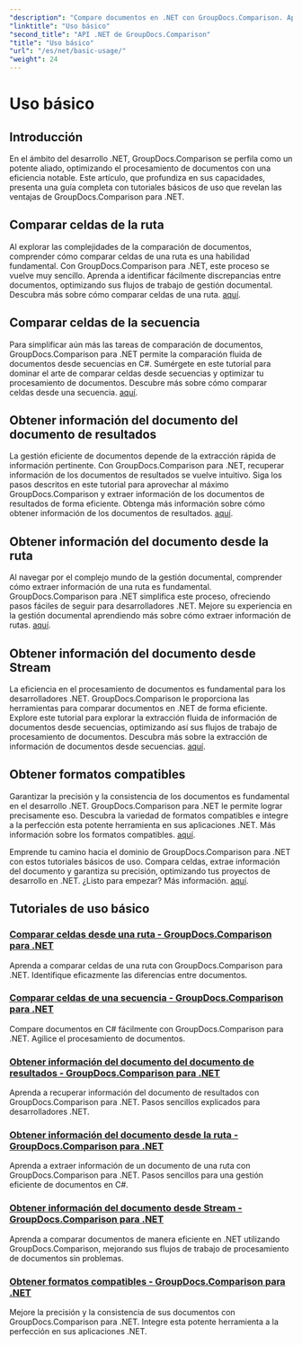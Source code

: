 ```yaml
---
"description": "Compare documentos en .NET con GroupDocs.Comparison. Aprenda tutoriales básicos sobre comparación de celdas, extracción de información de documentos y formatos compatibles."
"linktitle": "Uso básico"
"second_title": "API .NET de GroupDocs.Comparison"
"title": "Uso básico"
"url": "/es/net/basic-usage/"
"weight": 24
---
```


# Uso básico

## Introducción

En el ámbito del desarrollo .NET, GroupDocs.Comparison se perfila como un potente aliado, optimizando el procesamiento de documentos con una eficiencia notable. Este artículo, que profundiza en sus capacidades, presenta una guía completa con tutoriales básicos de uso que revelan las ventajas de GroupDocs.Comparison para .NET.

## Comparar celdas de la ruta
Al explorar las complejidades de la comparación de documentos, comprender cómo comparar celdas de una ruta es una habilidad fundamental. Con GroupDocs.Comparison para .NET, este proceso se vuelve muy sencillo. Aprenda a identificar fácilmente discrepancias entre documentos, optimizando sus flujos de trabajo de gestión documental. Descubra más sobre cómo comparar celdas de una ruta. [aquí](./compare-cells-from-path/).

## Comparar celdas de la secuencia
Para simplificar aún más las tareas de comparación de documentos, GroupDocs.Comparison para .NET permite la comparación fluida de documentos desde secuencias en C#. Sumérgete en este tutorial para dominar el arte de comparar celdas desde secuencias y optimizar tu procesamiento de documentos. Descubre más sobre cómo comparar celdas desde una secuencia. [aquí](./compare-cells-from-stream/).

## Obtener información del documento del documento de resultados
La gestión eficiente de documentos depende de la extracción rápida de información pertinente. Con GroupDocs.Comparison para .NET, recuperar información de los documentos de resultados se vuelve intuitivo. Siga los pasos descritos en este tutorial para aprovechar al máximo GroupDocs.Comparison y extraer información de los documentos de resultados de forma eficiente. Obtenga más información sobre cómo obtener información de los documentos de resultados. [aquí](./get-document-info-from-result-document/).

## Obtener información del documento desde la ruta
Al navegar por el complejo mundo de la gestión documental, comprender cómo extraer información de una ruta es fundamental. GroupDocs.Comparison para .NET simplifica este proceso, ofreciendo pasos fáciles de seguir para desarrolladores .NET. Mejore su experiencia en la gestión documental aprendiendo más sobre cómo extraer información de rutas. [aquí](./get-document-info-from-path/).

## Obtener información del documento desde Stream
La eficiencia en el procesamiento de documentos es fundamental para los desarrolladores .NET. GroupDocs.Comparison le proporciona las herramientas para comparar documentos en .NET de forma eficiente. Explore este tutorial para explorar la extracción fluida de información de documentos desde secuencias, optimizando así sus flujos de trabajo de procesamiento de documentos. Descubra más sobre la extracción de información de documentos desde secuencias. [aquí](./get-document-info-from-stream/).

## Obtener formatos compatibles
Garantizar la precisión y la consistencia de los documentos es fundamental en el desarrollo .NET. GroupDocs.Comparison para .NET le permite lograr precisamente eso. Descubra la variedad de formatos compatibles e integre a la perfección esta potente herramienta en sus aplicaciones .NET. Más información sobre los formatos compatibles. [aquí](./get-supported-formats/).

Emprende tu camino hacia el dominio de GroupDocs.Comparison para .NET con estos tutoriales básicos de uso. Compara celdas, extrae información del documento y garantiza su precisión, optimizando tus proyectos de desarrollo en .NET. ¿Listo para empezar? Más información. [aquí](https://tutorials.groupdocs.com/comparison/net).
## Tutoriales de uso básico
### [Comparar celdas desde una ruta - GroupDocs.Comparison para .NET](./compare-cells-from-path/)
Aprenda a comparar celdas de una ruta con GroupDocs.Comparison para .NET. Identifique eficazmente las diferencias entre documentos.
### [Comparar celdas de una secuencia - GroupDocs.Comparison para .NET](./compare-cells-from-stream/)
Compare documentos en C# fácilmente con GroupDocs.Comparison para .NET. Agilice el procesamiento de documentos.
### [Obtener información del documento del documento de resultados - GroupDocs.Comparison para .NET](./get-document-info-from-result-document/)
Aprenda a recuperar información del documento de resultados con GroupDocs.Comparison para .NET. Pasos sencillos explicados para desarrolladores .NET.
### [Obtener información del documento desde la ruta - GroupDocs.Comparison para .NET](./get-document-info-from-path/)
Aprenda a extraer información de un documento de una ruta con GroupDocs.Comparison para .NET. Pasos sencillos para una gestión eficiente de documentos en C#.
### [Obtener información del documento desde Stream - GroupDocs.Comparison para .NET](./get-document-info-from-stream/)
Aprenda a comparar documentos de manera eficiente en .NET utilizando GroupDocs.Comparison, mejorando sus flujos de trabajo de procesamiento de documentos sin problemas.
### [Obtener formatos compatibles - GroupDocs.Comparison para .NET](./get-supported-formats/)
Mejore la precisión y la consistencia de sus documentos con GroupDocs.Comparison para .NET. Integre esta potente herramienta a la perfección en sus aplicaciones .NET.